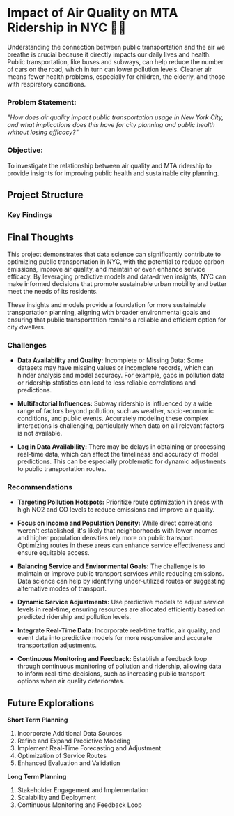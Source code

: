 # Impact of Air Quality on MTA Ridership in NYC 🗽🍎
Understanding the connection between public transportation and the air we breathe is crucial because it directly impacts our daily lives and health. Public transportation, like buses and subways, can help reduce the number of cars on the road, which in turn can lower pollution levels. Cleaner air means fewer health problems, especially for children, the elderly, and those with respiratory conditions.

### Problem Statement:
*"How does air quality impact public transportation usage in New York City, and what implications does this have for city planning and public health without losing efficacy?"*

### Objective:
To investigate the relationship between air quality and MTA ridership to provide insights for improving public health and sustainable city planning.

## Project Structure

###

### Key Findings 

## Final Thoughts

This project demonstrates that data science can significantly contribute to optimizing public transportation in NYC, with the potential to reduce carbon emissions, improve air quality, and maintain or even enhance service efficacy. By leveraging predictive models and data-driven insights, NYC can make informed decisions that promote sustainable urban mobility and better meet the needs of its residents.

These insights and models provide a foundation for more sustainable transportation planning, aligning with broader environmental goals and ensuring that public transportation remains a reliable and efficient option for city dwellers.

### Challenges

* **Data Availability and Quality:**
Incomplete or Missing Data: Some datasets may have missing values or incomplete records, which can hinder analysis and model accuracy. For example, gaps in pollution data or ridership statistics can lead to less reliable correlations and predictions.

* **Multifactorial Influences:**
Subway ridership is influenced by a wide range of factors beyond pollution, such as weather, socio-economic conditions, and public events. Accurately modeling these complex interactions is challenging, particularly when data on all relevant factors is not available.

* **Lag in Data Availability:**
There may be delays in obtaining or processing real-time data, which can affect the timeliness and accuracy of model predictions. This can be especially problematic for dynamic adjustments to public transportation routes.
  
### Recommendations

* **Targeting Pollution Hotspots:**
Prioritize route optimization in areas with high NO2 and CO levels to reduce emissions and improve air quality.

* **Focus on Income and Population Density:** 
While direct correlations weren't established, it's likely that neighborhoods with lower incomes and higher population densities rely more on public transport. Optimizing routes in these areas can enhance service effectiveness and ensure equitable access.

* **Balancing Service and Environmental Goals:** 
The challenge is to maintain or improve public transport services while reducing emissions. Data science can help by identifying under-utilized routes or suggesting alternative modes of transport.

* **Dynamic Service Adjustments:**
Use predictive models to adjust service levels in real-time, ensuring resources are allocated efficiently based on predicted ridership and pollution levels.

* **Integrate Real-Time Data:** 
Incorporate real-time traffic, air quality, and event data into predictive models for more responsive and accurate transportation adjustments.

* **Continuous Monitoring and Feedback:** 
Establish a feedback loop through continuous monitoring of pollution and ridership, allowing data to inform real-time decisions, such as increasing public transport options when air quality deteriorates.


## Future Explorations

**Short Term Planning**
1. Incorporate Additional Data Sources
2. Refine and Expand Predictive Modeling
3. Implement Real-Time Forecasting and Adjustment
4. Optimization of Service Routes
5. Enhanced Evaluation and Validation

**Long Term Planning**
1. Stakeholder Engagement and Implementation
2. Scalability and Deployment
3. Continuous Monitoring and Feedback Loop

